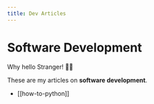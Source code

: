 ```yaml
---
title: Dev Articles
---
```

# Software Development

Why hello Stranger! 👋😀

These are my articles on **software development**.

- [[how-to-python]]
